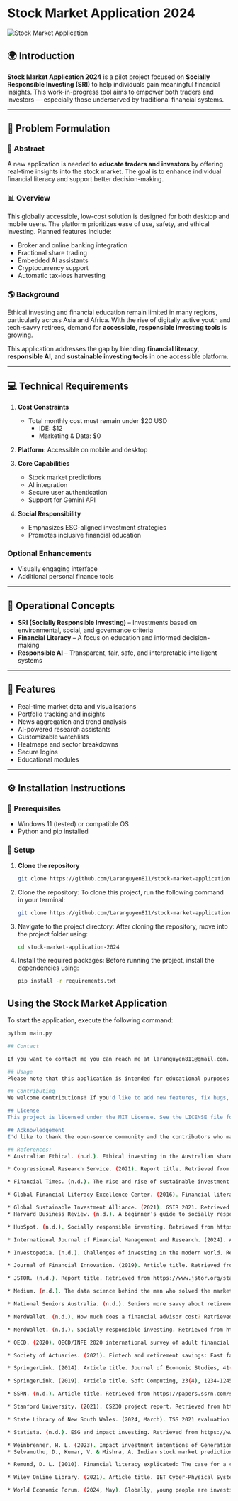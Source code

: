 # Stock Market Application 2024  
![Stock Market Application](https://github.com/Laranguyen811/stock-market-application-2024/assets/36720666/d68560b1-4495-403f-913b-75a537ac4340)

## 🌍 Introduction  
**Stock Market Application 2024** is a pilot project focused on **Socially Responsible Investing (SRI)** to help individuals gain meaningful financial insights. This work-in-progress tool aims to empower both traders and investors — especially those underserved by traditional financial systems.

---

## 🧩 Problem Formulation  

### 📄 Abstract  
A new application is needed to **educate traders and investors** by offering real-time insights into the stock market. The goal is to enhance individual financial literacy and support better decision-making.

### 📊 Overview  
This globally accessible, low-cost solution is designed for both desktop and mobile users. The platform prioritizes ease of use, safety, and ethical investing. Planned features include:

- Broker and online banking integration  
- Fractional share trading  
- Embedded AI assistants  
- Cryptocurrency support  
- Automatic tax-loss harvesting

### 🌎 Background  
Ethical investing and financial education remain limited in many regions, particularly across Asia and Africa. With the rise of digitally active youth and tech-savvy retirees, demand for **accessible, responsible investing tools** is growing.

This application addresses the gap by blending **financial literacy, responsible AI**, and **sustainable investing tools** in one accessible platform.

---

## 💻 Technical Requirements  

1. **Cost Constraints**  
   - Total monthly cost must remain under $20 USD  
     - IDE: $12  
     - Marketing & Data: $0  

2. **Platform**: Accessible on mobile and desktop  
3. **Core Capabilities**  
   - Stock market predictions  
   - AI integration  
   - Secure user authentication  
   - Support for Gemini API  
4. **Social Responsibility**  
   - Emphasizes ESG-aligned investment strategies  
   - Promotes inclusive financial education  

### Optional Enhancements  
- Visually engaging interface  
- Additional personal finance tools  

---

## 🧠 Operational Concepts  

- **SRI (Socially Responsible Investing)** – Investments based on environmental, social, and governance criteria  
- **Financial Literacy** – A focus on education and informed decision-making  
- **Responsible AI** – Transparent, fair, safe, and interpretable intelligent systems  

---

## 🌟 Features  

- Real-time market data and visualisations  
- Portfolio tracking and insights  
- News aggregation and trend analysis  
- AI-powered research assistants  
- Customizable watchlists  
- Heatmaps and sector breakdowns  
- Secure logins  
- Educational modules  

---

## ⚙️ Installation Instructions  

### 🔧 Prerequisites  

- Windows 11 (tested) or compatible OS  
- Python and pip installed  

### 💾 Setup  

1. **Clone the repository**  
   ```sh
   git clone https://github.com/Laranguyen811/stock-market-application-2024.git

1. Clone the repository:
   To clone this project, run the following command in your terminal:
   ```sh
   git clone https://github.com/Laranguyen811/stock-market-application-2024.git

3. Navigate to the project directory:
After cloning the repository, move into the project folder using:
   ```sh
   cd stock-market-application-2024

4. Install the required packages:
Before running the project, install the dependencies using:
   ```sh
   pip install -r requirements.txt

## Using the Stock Market Application
To start the application, execute the following command:
   ```sh
   python main.py

## Contact

If you want to contact me you can reach me at laranguyen811@gmail.com.

## Usage
Please note that this application is intended for educational purposes only. Always do your own research before making any investment decisions.

## Contributing
We welcome contributions! If you'd like to add new features, fix bugs, or improve documentation, please follow our contribution guidelines (https://github.com/Laranguyen811/stock-market-application-2024/blob/master/README.md).

## License
This project is licensed under the MIT License. See the LICENSE file for details.

## Acknowledgement
I'd like to thank the open-source community and the contributors who made this application possible. 

## References:
* Australian Ethical. (n.d.). Ethical investing in the Australian share market. Retrieved from https://www.australianethical.com.au/blog/ethical-investing-in-the-australian-share-market/

* Congressional Research Service. (2021). Report title. Retrieved from https://crsreports.congress.gov/product/pdf/R/R46941

* Financial Times. (n.d.). The rise and rise of sustainable investment. Retrieved from https://www.ft.com/partnercontent/london-stock-exchange-group/the-rise-and-rise-of-sustainable-investment.html

* Global Financial Literacy Excellence Center. (2016). Financial literacy report. Retrieved from https://gflec.org/wp-content/uploads/2015/11/3313-Finlit_Report_FINAL-5.11.16.pdf

* Global Sustainable Investment Alliance. (2021). GSIR 2021. Retrieved from https://www.gsi-alliance.org/wp-content/uploads/2021/08/GSIR-20201.pdf
* Harvard Business Review. (n.d.). A beginner’s guide to socially responsible investing. Retrieved from https://hbr.org/2024/01/a-beginners-guide-to-socially-responsible-investing

* HubSpot. (n.d.). Socially responsible investing. Retrieved from https://blog.hubspot.com/sales/socially-responsible-investing

* International Journal of Financial Management and Research. (2024). Article title. Retrieved from https://www.ijfmr.com/papers/2024/1/12383.pdf

* Investopedia. (n.d.). Challenges of investing in the modern world. Retrieved from https://www.investopedia.com/articles/basics/12/challenges-investing-modern-world.asp

* Journal of Financial Innovation. (2019). Article title. Retrieved from https://jfin-swufe.springeropen.com/articles/10.1186/s40854-019-0131-7

* JSTOR. (n.d.). Report title. Retrieved from https://www.jstor.org/stable/resrep52982.7?seq=1

* Medium. (n.d.). The data science behind the man who solved the market. Retrieved from https://medium.com/swlh/the-data-science-behind-the-man-who-solved-the-market-1398ed6ed35e

* National Seniors Australia. (n.d.). Seniors more savvy about retirement income. Retrieved from https://nationalseniors.com.au/research/finances/seniors-more-savvy-about-retirement-income

* NerdWallet. (n.d.). How much does a financial advisor cost? Retrieved from https://www.nerdwallet.com/article/investing/how-much-does-a-financial-advisor-cost

* NerdWallet. (n.d.). Socially responsible investing. Retrieved from https://www.nerdwallet.com/article/investing/socially-responsible-investing

* OECD. (2020). OECD/INFE 2020 international survey of adult financial literacy. Retrieved from https://www.oecd.org/financial/education/oecd-infe-2020-international-survey-of-adult-financial-literacy.pdf

* Society of Actuaries. (2021). Fintech and retirement savings: Fast facts. Retrieved from https://www.soa.org/globalassets/assets/files/resources/research-report/2021/fintech-retirement-savings-fast-facts.pdf

* SpringerLink. (2014). Article title. Journal of Economic Studies, 41(2), 123-145. Retrieved from https://link.springer.com/article/10.1007/s40685-014-0015-7

* SpringerLink. (2019). Article title. Soft Computing, 23(4), 1234-1245. Retrieved from https://link.springer.com/article/10.1007/s00500-019-04347-y

* SSRN. (n.d.). Article title. Retrieved from https://papers.ssrn.com/sol3/papers.cfm?abstract_id=3467644

* Stanford University. (2021). CS230 project report. Retrieved from https://cs230.stanford.edu/projects_spring_2021/reports/74.pdf

* State Library of New South Wales. (2024, March). TSS 2021 evaluation final report. Retrieved from https://pls.sl.nsw.gov.au/sites/default/files/2024-03/tss_2021_evaluation_final_report_2021-06-08.pdf

* Statista. (n.d.). ESG and impact investing. Retrieved from https://www.statista.com/topics/7463/esg-and-impact-investing/#topicOverview
  
* Weinbrenner, H. L. (2023). Impact investment intentions of Generation Z: Exploring the factors that drive young private investors to decide for environmental, social, and governance (ESG) funds (Master’s thesis, Universitat de      Barcelona). Dipòsit Digital de la Universitat de Barcelona. https://diposit.ub.edu/dspace/handle/2445/201365
* Selvamuthu, D., Kumar, V. & Mishra, A. Indian stock market prediction using artificial neural networks on tick data. Financ Innov 5, 16 (2019). https://doi.org/10.1186/s40854-019-0131-7

* Remund, D. L. (2010). Financial literacy explicated: The case for a clearer definition in an increasingly complex economy. Journal of Consumer Affairs, 44(2), 276-295. https://doi.org/10.1111/j.1745-6606.2010.01169.x

* Wiley Online Library. (2021). Article title. IET Cyber-Physical Systems: Theory & Applications, 6(2), 123-134. Retrieved from https://ietresearch.onlinelibrary.wiley.com/doi/epdf/10.1049/cit2.12059

* World Economic Forum. (2024, May). Globally, young people are investing more than ever, but do they have the best tools to do so? Retrieved from https://www.weforum.org/agenda/2024/05/globally-young-people-are-investing-more-than-ever-but-do-they-have-the-best-tools-to-do-so/
